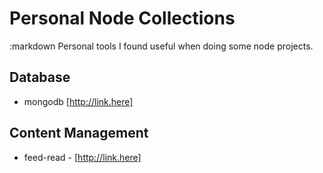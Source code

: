 # Personal Node Collections

:markdown
	Personal tools I found useful when doing some node projects.

## Database
- mongodb [http://link.here]

## Content Management
- feed-read - [http://link.here]